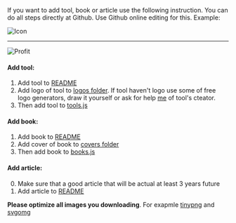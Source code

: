 If you want to add tool, book or article use the following instruction.
You can do all steps directly at Github. Use Github online editing for this.
Example:

![Icon](https://raw.githubusercontent.com/web-animation/web-animation.github.io/master/assets/images/live-edit-icon.jpg)

---

![Profit](https://raw.githubusercontent.com/web-animation/web-animation.github.io/master/assets/images/profit.jpg)

#### Add tool:
1. Add tool to [README](https://github.com/web-animation/web-animation.github.io/blob/master/README.md)
2. Add logo of tool to [logos folder](https://github.com/web-animation/web-animation.github.io/tree/master/data/logos).
If tool haven't logo use some of free logo generators, draw it yourself or ask for help [me](https://github.com/sergey-pimenov) of tool's cteator.
3. Then add tool to [tools.js](https://github.com/web-animation/web-animation.github.io/tree/master/data/tools.js)

#### Add book:
1. Add book to [README](https://github.com/web-animation/web-animation.github.io/blob/master/README.md)
2. Add cover of book to [covers folder](https://github.com/web-animation/web-animation.github.io/tree/master/data/covers)
3. Then add book to [books.js](https://github.com/web-animation/web-animation.github.io/tree/master/data/books.js)


#### Add article:
0. Make sure that a good article that will be actual at least 3 years future
1. Add article to [README](https://github.com/web-animation/web-animation.github.io/blob/master/README.md)

**Please optimize all images you downloading**. For exapmle [tinypng](https://tinypng.com/) and [svgomg](https://jakearchibald.github.io/svgomg/)
